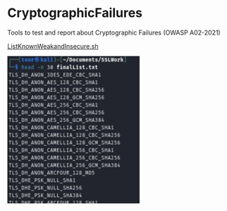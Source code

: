 # CryptographicFailures
Tools to test and report about Cryptographic Failures (OWASP A02-2021)


[ListKnownWeakandInsecure.sh](https://github.com/mr-tomr/CryptographicFailures/blob/main/ListKnownWeakandInsecure.sh)

<img src="https://github.com/mr-tomr/CryptographicFailures/blob/main/images/ListKnownWeakandInsecure.jpg" alt="Alt Text" style="width: 300px;">


